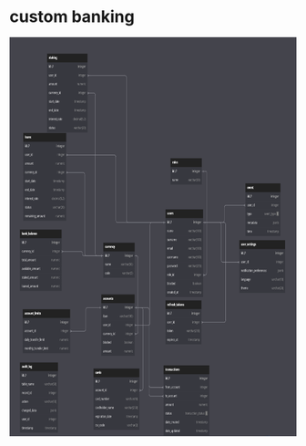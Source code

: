 # custom banking


<img src="chema_vizualization.png" alt="Диаграмма архитектуры" width="1200" height="700">
